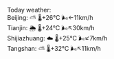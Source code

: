 Today weather:  
Beijing: ⛅️  🌡️+26°C 🌬️←11km/h  
Tianjin: 🌦   🌡️+24°C 🌬️↖30km/h  
Shijiazhuang: ☁️   🌡️+25°C 🌬️↙7km/h  
Tangshan: ⛅️  🌡️+32°C 🌬️↖11km/h  
